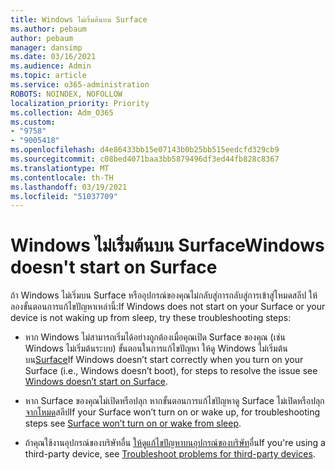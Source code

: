 ```yaml
---
title: Windows ไม่เริ่มต้นบน Surface
ms.author: pebaum
author: pebaum
manager: dansimp
ms.date: 03/16/2021
ms.audience: Admin
ms.topic: article
ms.service: o365-administration
ROBOTS: NOINDEX, NOFOLLOW
localization_priority: Priority
ms.collection: Adm_O365
ms.custom:
- "9758"
- "9005418"
ms.openlocfilehash: d4e86433bb15e07143b0b25bb515eedcfd329cb9
ms.sourcegitcommit: c08bed4071baa3bb5879496df3ed44fb828c8367
ms.translationtype: MT
ms.contentlocale: th-TH
ms.lasthandoff: 03/19/2021
ms.locfileid: "51037709"
---
```

# <a name="windows-doesnt-start-on-surface"></a><span data-ttu-id="c85fa-102">Windows ไม่เริ่มต้นบน Surface</span><span class="sxs-lookup"><span data-stu-id="c85fa-102">Windows doesn't start on Surface</span></span>

<span data-ttu-id="c85fa-103">ถ้า Windows ไม่เริ่มบน Surface หรืออุปกรณ์ของคุณไม่กลับสู่การกลับสู่การเข้าสู่โหมดสลีป ให้ลองขั้นตอนการแก้ไขปัญหาเหล่านี้:</span><span class="sxs-lookup"><span data-stu-id="c85fa-103">If Windows does not start on your Surface or your device is not waking up from sleep, try these troubleshooting steps:</span></span>

- <span data-ttu-id="c85fa-104">หาก Windows ไม่สามารถเริ่มได้อย่างถูกต้องเมื่อคุณเปิด Surface ของคุณ (เช่น Windows ไม่เริ่มต้นระบบ) ขั้นตอนในการแก้ไขปัญหา ให้ดู Windows ไม่เริ่มต้นบน[Surface](https://support.microsoft.com/surface/windows-doesn-t-start-on-surface-3dd47ea1-472a-4514-c8e1-ff81bd72be5c)</span><span class="sxs-lookup"><span data-stu-id="c85fa-104">If Windows doesn’t start correctly when you turn on your Surface (i.e., Windows doesn’t boot), for steps to resolve the issue see [Windows doesn’t start on Surface](https://support.microsoft.com/surface/windows-doesn-t-start-on-surface-3dd47ea1-472a-4514-c8e1-ff81bd72be5c).</span></span>

- <span data-ttu-id="c85fa-105">หาก Surface ของคุณไม่เปิดหรือปลุก หากขั้นตอนการแก้ไขปัญหาดู Surface ไม่เปิดหรือปลุก [จากโหมด](https://support.microsoft.com/surface/surface-won-t-turn-on-or-wake-from-sleep-1e181652-3db8-5ca1-9649-7390fafb102a)สลีป</span><span class="sxs-lookup"><span data-stu-id="c85fa-105">If your Surface won’t turn on or wake up, for troubleshooting steps see [Surface won’t turn on or wake from sleep](https://support.microsoft.com/surface/surface-won-t-turn-on-or-wake-from-sleep-1e181652-3db8-5ca1-9649-7390fafb102a).</span></span>

- <span data-ttu-id="c85fa-106">ถ้าคุณใช้งานอุปกรณ์ของบริษัทอื่น [ให้ดูแก้ไขปัญหาบนอุปกรณ์ของบริษัท](https://support.microsoft.com/topic/b6f3408d-dac9-43e2-82f6-e620ca783636)อื่น</span><span class="sxs-lookup"><span data-stu-id="c85fa-106">If you're using a third-party device, see [Troubleshoot problems for third-party devices](https://support.microsoft.com/topic/b6f3408d-dac9-43e2-82f6-e620ca783636).</span></span>

